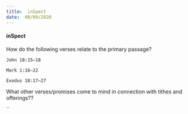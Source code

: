 ```yaml
---
title:  inSpect
date:  08/09/2020
---
```


#### inSpect

How do the following verses relate to the primary passage?

`John 18:15–18`

`Mark 1:16–22`

`Exodus 18:17–27`

What other verses/promises come to mind in connection with tithes and offerings??

``